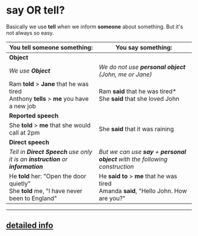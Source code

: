 # say OR tell?

Basically we use **tell** when we inform **someone** about something. But it's not always so easy.

| **You tell someone something:** | **You say something:** |
| --- | --- |
| **Object** ||
| *We use **Object*** | *We do not use **personal object** (John, me or Jane)* |
| Ram **told** > **Jane** that he was tired</br>Anthony **tells** > **me** you have a new job | Ram **said** that he was tired*</br>She **said** that she loved John |
| **Reported speech** ||
| She **told** > **me** that she would call at 2pm | She **said** that it was raining |
| **Direct speech** ||
| *Tell in **Direct Speech** use only it is an **instruction** or **information*** | *But we can use **say** + **personal object** with the following construction* |
| He **told** her: "Open the door quietly"</br>She **told** me, "I have never been to England" | He **said to** > **me** that he was tired</br>Amanda **said**, "Hello John. How are you?" |

---
[detailed info](https://www.englishclub.com/vocabulary/cw-say-tell.htm)
---
